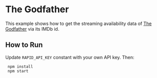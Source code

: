 # The Godfather

This example shows how to get the streaming availability data of
[The Godfather](https://www.imdb.com/title/tt0068646/) via its IMDb id.

## How to Run

Update `RAPID_API_KEY` constant with your own API key. Then:

```shell
 npm install
 npm start 
```
